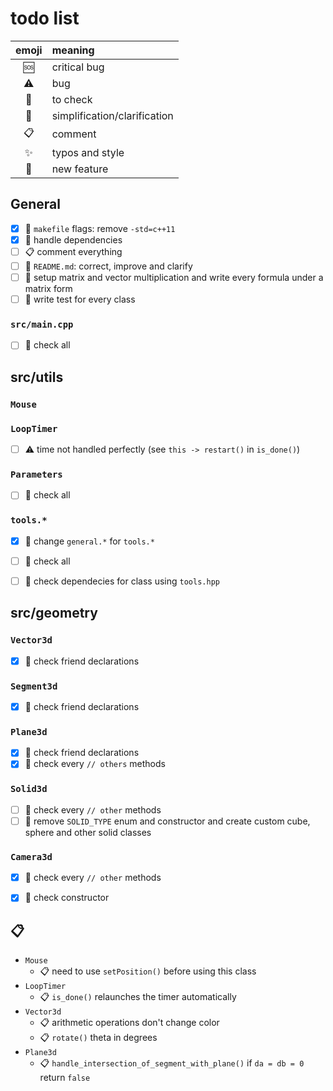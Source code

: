 # todo list

| emoji       | meaning                      |
| :---------: | :--------------------------- |
| :sos:       | critical bug                 |
| :warning:   | bug                          |
| :eyes:      | to check                     |
| :flashlight:| simplification/clarification |
| :clipboard: | comment                      |
| :sparkles:  | typos and style              |
| :tada:      | new feature                  |


## General
- [x] :eyes: `makefile` flags: remove `-std=c++11`
- [x] :flashlight: handle dependencies
- [ ] :clipboard: comment everything
- [ ] :tada: `README.md`: correct, improve and clarify
- [ ] :tada: setup matrix and vector multiplication and write every formula under a matrix form
- [ ] :tada: write test for every class

### `src/main.cpp`
- [ ] :eyes: check all



## src/utils

### `Mouse`

### `LoopTimer`
- [ ] :warning: time not handled perfectly (see `this -> restart()` in `is_done()`)

### `Parameters`
- [ ] :eyes: check all

### `tools.*`
- [x] :flashlight: change `general.*` for `tools.*`
- [ ] :eyes: check all
- [ ] :flashlight: check dependecies for class using `tools.hpp`



## src/geometry

### `Vector3d`
- [x] :eyes: check friend declarations

### `Segment3d`
- [x] :eyes: check friend declarations

### `Plane3d`
- [x] :eyes: check friend declarations
- [x] :eyes: check every `// others` methods

### `Solid3d`
- [ ] :eyes: check every `// other` methods
- [ ] :tada: remove `SOLID_TYPE` enum and constructor and create custom cube, sphere and other solid classes

### `Camera3d`
- [x] :eyes: check every `// other` methods
- [x] :eyes: check constructor



## :clipboard:
* `Mouse`
    - :clipboard: need to use `setPosition()` before using this class
* `LoopTimer`
    - :clipboard: `is_done()` relaunches the timer automatically
* `Vector3d`
    - :clipboard: arithmetic operations don't change color
    - :clipboard: `rotate()` theta in degrees
* `Plane3d`
    - :clipboard: `handle_intersection_of_segment_with_plane()` if `da = db = 0` return `false`



